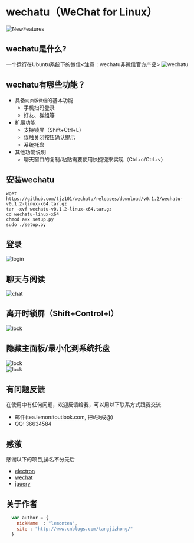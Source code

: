 # wechatu（WeChat for Linux）  

![NewFeatures](http://wx1.sinaimg.cn/large/c5e04220ly1fe9k88na82j20fj08c74k.jpg)  
## wechatu是什么?
一个运行在Ubuntu系统下的微信<注意：wechatu非微信官方产品>
![wechatu](http://ww4.sinaimg.cn/mw690/c5e04220gw1f961gwyrwfj211y0lc7as.jpg) 

## wechatu有哪些功能？

* 具备`网页版微信`的基本功能
    *  手机扫码登录
    *  好友、群组等
* 扩展功能
    * 支持锁屏（Shift+Ctrl+L）
    * 误触关闭按钮确认提示
    * 系统托盘
* 其他功能说明
    * 聊天窗口的复制/粘贴需要使用快捷键来实现（Ctrl+c/Ctrl+v）

## 安装wechatu

```shell
wget https://github.com/tjz101/wechatu/releases/download/v0.1.2/wechatu-v0.1.2-linux-x64.tar.gz  
tar -xvf wechatu-v0.1.2-linux-x64.tar.gz  
cd wechatu-linux-x64  
chmod a+x setup.py  
sudo ./setup.py  
```

## 登录
![login](http://ww2.sinaimg.cn/mw690/c5e04220gw1f961gv8cqkj20rs0kp41q.jpg)
## 聊天与阅读
![chat](http://ww2.sinaimg.cn/mw690/c5e04220jw9f961kg8ik3j20r70k20wi.jpg)
## 离开时锁屏（Shift+Control+l）
![lock](http://ww4.sinaimg.cn/mw690/c5e04220gw1f961gql5kfj20rm0jzq4r.jpg)
## 隐藏主面板/最小化到系统托盘
![lock](http://wx3.sinaimg.cn/large/c5e04220ly1fe9j464xvmj208j04edfv.jpg)  
![lock](http://wx3.sinaimg.cn/large/c5e04220gy1fe9jaikfq6j209y00rmx1.jpg)

## 有问题反馈
在使用中有任何问题，欢迎反馈给我，可以用以下联系方式跟我交流

* 邮件(tea.lemon#outlook.com, 把#换成@)
* QQ: 36634584


## 感激
感谢以下的项目,排名不分先后

* [electron](http://electron.atom.io/) 
* [wechat](https://wx.qq.com/)
* [jquery](http://jquery.com)

## 关于作者

```javascript
  var author = {
    nickName  : "lemontea",
    site : "http://www.cnblogs.com/tangjizhong/"
  }
```
